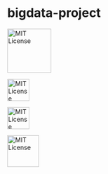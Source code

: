 # bigdata-project




<span><img  width='100px' src="https://img.shields.io/badge/项目背景-green" alt="MIT License" /> <span/>






<span><img width='50px' src="https://img.shields.io/badge/安装-blue" alt="MIT License" /> <span/>



<span><img width='50px' src="https://img.shields.io/badge/使用-black" alt="MIT License" /> <span/>



<span><img width='72px'  src="https://img.shields.io/badge/贡献人-yellow" alt="MIT License" /> <span/>
